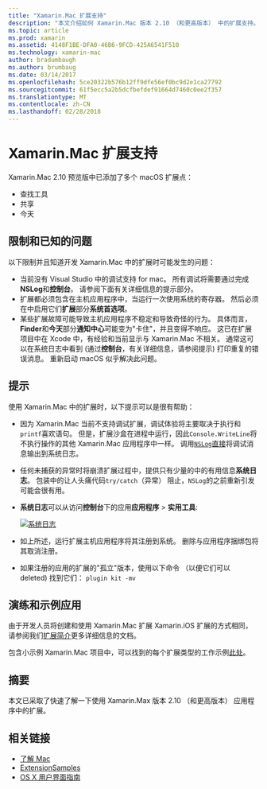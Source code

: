 ```yaml
---
title: "Xamarin.Mac 扩展支持"
description: "本文介绍如何 Xamarin.Mac 版本 2.10 （和更高版本） 中的扩展支持。"
ms.topic: article
ms.prod: xamarin
ms.assetid: 4148F1BE-DFA0-46B6-9FCD-425A6541F510
ms.technology: xamarin-mac
author: bradumbaugh
ms.author: brumbaug
ms.date: 03/14/2017
ms.openlocfilehash: 5ce20322b576b12ff9dfe56ef0bc9d2e1ca27792
ms.sourcegitcommit: 61f5ecc5a2b5dcfbefdef91664d7460c0ee2f357
ms.translationtype: MT
ms.contentlocale: zh-CN
ms.lasthandoff: 02/28/2018
---
```

# <a name="xamarinmac-extension-support"></a>Xamarin.Mac 扩展支持

Xamarin.Mac 2.10 预览版中已添加了多个 macOS 扩展点：

- 查找工具
- 共享
- 今天

<a name="Limitations-and-Known-Issues" />

## <a name="limitations-and-known-issues"></a>限制和已知的问题

以下限制并且知道开发 Xamarin.Mac 中的扩展时可能发生的问题：

* 当前没有 Visual Studio 中的调试支持 for mac。 所有调试将需要通过完成**NSLog**和**控制台**。 请参阅下面有关详细信息的提示部分。
* 扩展都必须包含在主机应用程序中，当运行一次使用系统的寄存器。 然后必须在中启用它们**扩展**部分**系统首选项**。 
* 某些扩展故障可能导致主机应用程序不稳定和导致奇怪的行为。 具体而言， **Finder**和**今天**部分**通知中心**可能变为"卡住"，并且变得不响应。 这已在扩展项目中在 Xcode 中，有经验和当前显示与 Xamarin.Mac 不相关。 通常这可以在系统日志中看到 (通过**控制台**，有关详细信息，请参阅提示) 打印重复的错误消息。 重新启动 macOS 似乎解决此问题。

<a name="Tips" />

## <a name="tips"></a>提示

使用 Xamarin.Mac 中的扩展时，以下提示可以是很有帮助：

- 因为 Xamarin.Mac 当前不支持调试扩展，调试体验将主要取决于执行和`printf`喜欢语句。 但是，扩展沙盒在进程中运行，因此`Console.WriteLine`将不执行操作的其他 Xamarin.Mac 应用程序中一样。 调用[`NSLog`直接](https://gist.github.com/chamons/e2e409013a449cfbe1f2fbe5547f6554)将调试消息输出到系统日志。
- 任何未捕获的异常时将崩溃扩展过程中，提供只有少量的中的有用信息**系统日志**。 包装中的让人头痛代码`try/catch`（异常） 阻止，`NSLog`的之前重新引发可能会很有用。
- **系统日志**可以从访问**控制台**下的应用**应用程序** > **实用工具**:

    [ ![](extensions-images/extension02.png "系统日志")](extensions-images/extension02.png)
- 如上所述，运行扩展主机应用程序将其注册到系统。 删除与应用程序捆绑包将其取消注册。 
- 如果注册的应用的扩展的"孤立"版本，使用以下命令 （以便它们可以 deleted) 找到它们： `plugin kit -mv`


<a name="Walkthrough-and-Sample-App" />

## <a name="walkthrough-and-sample-app"></a>演练和示例应用

由于开发人员将创建和使用 Xamarin.Mac 扩展 Xamarin.iOS 扩展的方式相同，请参阅我们[扩展简介](~/ios/platform/extensions.md)更多详细信息的文档。

包含小示例 Xamarin.Mac 项目中，可以找到的每个扩展类型的工作示例[此处](https://developer.xamarin.com/samples/mac/ExtensionSamples/)。

<a name="Summary" />

## <a name="summary"></a>摘要

本文已采取了快速了解一下使用 Xamarin.Max 版本 2.10 （和更高版本） 应用程序中的扩展。

## <a name="related-links"></a>相关链接

- [了解 Mac](~/mac/get-started/hello-mac.md)
- [ExtensionSamples](https://developer.xamarin.com/samples/mac/ExtensionSamples/)
- [OS X 用户界面指南](https://developer.apple.com/library/mac/documentation/UserExperience/Conceptual/OSXHIGuidelines/)

